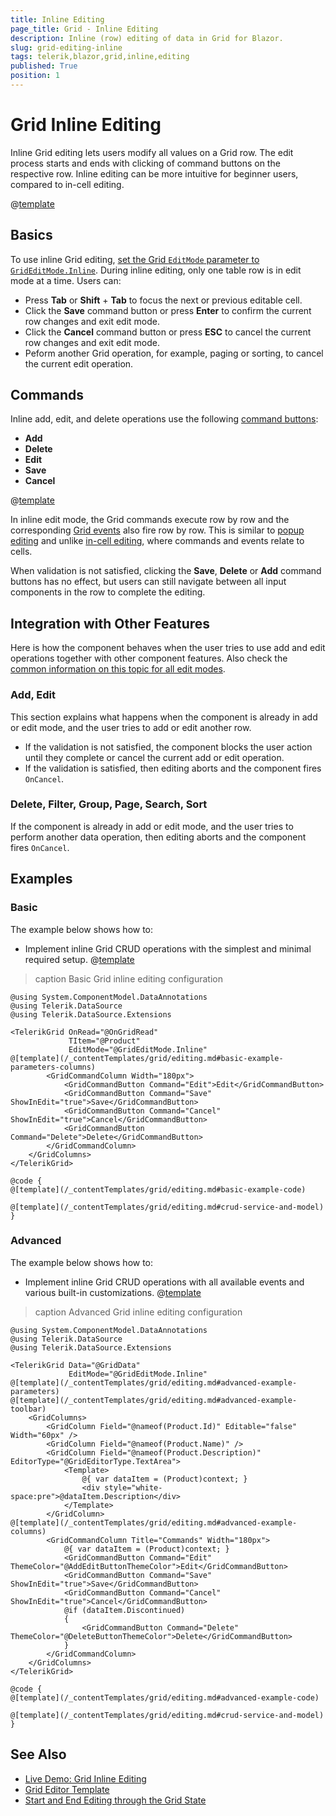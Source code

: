 ```yaml
---
title: Inline Editing
page_title: Grid - Inline Editing
description: Inline (row) editing of data in Grid for Blazor.
slug: grid-editing-inline
tags: telerik,blazor,grid,inline,editing
published: True
position: 1
---
```


# Grid Inline Editing

Inline Grid editing lets users modify all values on a Grid row. The edit process starts and ends with clicking of command buttons on the respective row. Inline editing can be more intuitive for beginner users, compared to in-cell editing.

@[template](/_contentTemplates/grid/editing.md#overview-required)

## Basics

To use inline Grid editing, [set the Grid `EditMode` parameter to `GridEditMode.Inline`](slug:grid-editing-overview#edit-modes). During inline editing, only one table row is in edit mode at a time. Users can:

* Press **Tab** or **Shift** + **Tab** to focus the next or previous editable cell.
* Click the **Save** command button or press **Enter** to confirm the current row changes and exit edit mode.
* Click the **Cancel** command button or press **ESC** to cancel the current row changes and exit edit mode.
* Peform another Grid operation, for example, paging or sorting, to cancel the current edit operation.

## Commands

Inline add, edit, and delete operations use the following [command buttons](slug:grid-editing-overview#commands):

* **Add**
* **Delete**
* **Edit**
* **Save**
* **Cancel**

@[template](/_contentTemplates/grid/editing.md#without-commands)

In inline edit mode, the Grid commands execute row by row and the corresponding [Grid events](slug:grid-editing-overview#events) also fire row by row. This is similar to [popup editing](slug:grid-editing-popup) and unlike [in-cell editing](slug:grid-editing-incell), where commands and events relate to cells.

When validation is not satisfied, clicking the **Save**, **Delete** or **Add** command buttons has no effect, but users can still navigate between all input components in the row to complete the editing.

## Integration with Other Features

Here is how the component behaves when the user tries to use add and edit operations together with other component features. Also check the [common information on this topic for all edit modes](slug:grid-editing-overview#integration-with-other-features).

### Add, Edit

This section explains what happens when the component is already in add or edit mode, and the user tries to add or edit another row.

* If the validation is not satisfied, the component blocks the user action until they complete or cancel the current add or edit operation.
* If the validation is satisfied, then editing aborts and the component fires `OnCancel`.

### Delete, Filter, Group, Page, Search, Sort

If the component is already in add or edit mode, and the user tries to perform another data operation, then editing aborts and the component fires `OnCancel`.

## Examples

### Basic

The example below shows how to:

* Implement inline Grid CRUD operations with the simplest and minimal required setup.
@[template](/_contentTemplates/grid/editing.md#basic-example-description)

>caption Basic Grid inline editing configuration

````RAZOR
@using System.ComponentModel.DataAnnotations
@using Telerik.DataSource
@using Telerik.DataSource.Extensions

<TelerikGrid OnRead="@OnGridRead"
             TItem="@Product"
             EditMode="@GridEditMode.Inline"
@[template](/_contentTemplates/grid/editing.md#basic-example-parameters-columns)
        <GridCommandColumn Width="180px">
            <GridCommandButton Command="Edit">Edit</GridCommandButton>
            <GridCommandButton Command="Save" ShowInEdit="true">Save</GridCommandButton>
            <GridCommandButton Command="Cancel" ShowInEdit="true">Cancel</GridCommandButton>
            <GridCommandButton Command="Delete">Delete</GridCommandButton>
        </GridCommandColumn>
    </GridColumns>
</TelerikGrid>

@code {
@[template](/_contentTemplates/grid/editing.md#basic-example-code)

@[template](/_contentTemplates/grid/editing.md#crud-service-and-model)
}
````

### Advanced

The example below shows how to:

* Implement inline Grid CRUD operations with all available events and various built-in customizations.
@[template](/_contentTemplates/grid/editing.md#advanced-example-description)

>caption Advanced Grid inline editing configuration

````RAZOR
@using System.ComponentModel.DataAnnotations
@using Telerik.DataSource
@using Telerik.DataSource.Extensions

<TelerikGrid Data="@GridData"
             EditMode="@GridEditMode.Inline"
@[template](/_contentTemplates/grid/editing.md#advanced-example-parameters)
@[template](/_contentTemplates/grid/editing.md#advanced-example-toolbar)
    <GridColumns>
        <GridColumn Field="@nameof(Product.Id)" Editable="false" Width="60px" />
        <GridColumn Field="@nameof(Product.Name)" />
        <GridColumn Field="@nameof(Product.Description)" EditorType="@GridEditorType.TextArea">
            <Template>
                @{ var dataItem = (Product)context; }
                <div style="white-space:pre">@dataItem.Description</div>
            </Template>
        </GridColumn>
@[template](/_contentTemplates/grid/editing.md#advanced-example-columns)
        <GridCommandColumn Title="Commands" Width="180px">
            @{ var dataItem = (Product)context; }
            <GridCommandButton Command="Edit" ThemeColor="@AddEditButtonThemeColor">Edit</GridCommandButton>
            <GridCommandButton Command="Save" ShowInEdit="true">Save</GridCommandButton>
            <GridCommandButton Command="Cancel" ShowInEdit="true">Cancel</GridCommandButton>
            @if (dataItem.Discontinued)
            {
                <GridCommandButton Command="Delete" ThemeColor="@DeleteButtonThemeColor">Delete</GridCommandButton>
            }
        </GridCommandColumn>
    </GridColumns>
</TelerikGrid>

@code {
@[template](/_contentTemplates/grid/editing.md#advanced-example-code)

@[template](/_contentTemplates/grid/editing.md#crud-service-and-model)
}
````

## See Also

* [Live Demo: Grid Inline Editing](https://demos.telerik.com/blazor-ui/grid/editing-inline)
* [Grid Editor Template](slug:grid-templates-editor)
* [Start and End Editing through the Grid State](slug:grid-kb-add-edit-state)

